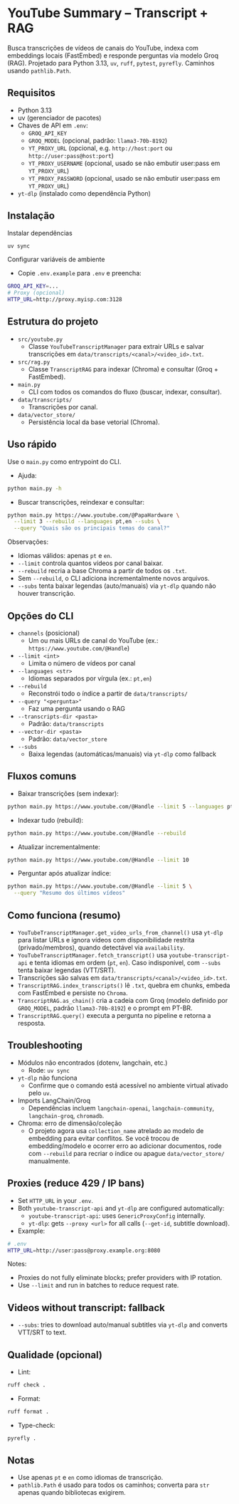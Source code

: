 # YouTube Summary – Transcript + RAG

Busca transcrições de vídeos de canais do YouTube, indexa com embeddings locais (FastEmbed) e responde perguntas via modelo Groq (RAG). Projetado para Python 3.13, `uv`, `ruff`, `pytest`, `pyrefly`. Caminhos usando `pathlib.Path`.

## Requisitos

- Python 3.13
- uv (gerenciador de pacotes)
- Chaves de API em `.env`:
  - `GROQ_API_KEY`
  - `GROQ_MODEL` (opcional, padrão: `llama3-70b-8192`)
  - `YT_PROXY_URL` (opcional, e.g. `http://host:port` ou `http://user:pass@host:port`)
  - `YT_PROXY_USERNAME` (opcional, usado se não embutir user:pass em `YT_PROXY_URL`)
  - `YT_PROXY_PASSWORD` (opcional, usado se não embutir user:pass em `YT_PROXY_URL`)
- `yt-dlp` (instalado como dependência Python)

## Instalação

Instalar dependências

```bash
uv sync
```

Configurar variáveis de ambiente

- Copie `.env.example` para `.env` e preencha:

```bash
GROQ_API_KEY=...
# Proxy (opcional)
HTTP_URL=http://proxy.myisp.com:3128
```

## Estrutura do projeto

- `src/youtube.py`
  - Classe `YouTubeTranscriptManager` para extrair URLs e salvar transcrições em `data/transcripts/<canal>/<video_id>.txt`.
- `src/rag.py`
  - Classe `TranscriptRAG` para indexar (Chroma) e consultar (Groq + FastEmbed).
- `main.py`
  - CLI com todos os comandos do fluxo (buscar, indexar, consultar).
- `data/transcripts/`
  - Transcrições por canal.
- `data/vector_store/`
  - Persistência local da base vetorial (Chroma).

## Uso rápido

Use o `main.py` como entrypoint do CLI.

- Ajuda:

```bash
python main.py -h
```

- Buscar transcrições, reindexar e consultar:

```bash
python main.py https://www.youtube.com/@PapaHardware \
  --limit 3 --rebuild --languages pt,en --subs \
  --query "Quais são os principais temas do canal?"
```

Observações:

- Idiomas válidos: apenas `pt` e `en`.
- `--limit` controla quantos vídeos por canal baixar.
- `--rebuild` recria a base Chroma a partir de todos os `.txt`.
- Sem `--rebuild`, o CLI adiciona incrementalmente novos arquivos.
- `--subs` tenta baixar legendas (auto/manuais) via `yt-dlp` quando não houver transcrição.

## Opções do CLI

- `channels` (posicional)
  - Um ou mais URLs de canal do YouTube (ex.: `https://www.youtube.com/@Handle`)
- `--limit <int>`
  - Limita o número de vídeos por canal
- `--languages <str>`
  - Idiomas separados por vírgula (ex.: `pt,en`)
- `--rebuild`
  - Reconstrói todo o índice a partir de `data/transcripts/`
- `--query "<pergunta>"`
  - Faz uma pergunta usando o RAG
- `--transcripts-dir <pasta>`
  - Padrão: `data/transcripts`
- `--vector-dir <pasta>`
  - Padrão: `data/vector_store`
- `--subs`
  - Baixa legendas (automáticas/manuais) via `yt-dlp` como fallback

## Fluxos comuns

- Baixar transcrições (sem indexar):

```bash
python main.py https://www.youtube.com/@Handle --limit 5 --languages pt,en
```

- Indexar tudo (rebuild):

```bash
python main.py https://www.youtube.com/@Handle --rebuild
```

- Atualizar incrementalmente:

```bash
python main.py https://www.youtube.com/@Handle --limit 10
```

- Perguntar após atualizar índice:

```bash
python main.py https://www.youtube.com/@Handle --limit 5 \
  --query "Resumo dos últimos vídeos"
```

## Como funciona (resumo)

- `YouTubeTranscriptManager.get_video_urls_from_channel()` usa `yt-dlp` para listar URLs e ignora vídeos com disponibilidade restrita (privado/membros), quando detectável via `availability`.
- `YouTubeTranscriptManager.fetch_transcript()` usa `youtube-transcript-api` e tenta idiomas em ordem (`pt`, `en`). Caso indisponível, com `--subs` tenta baixar legendas (VTT/SRT).
- Transcrições são salvas em `data/transcripts/<canal>/<video_id>.txt`.
- `TranscriptRAG.index_transcripts()` lê `.txt`, quebra em chunks, embeda com FastEmbed e persiste no `Chroma`.
- `TranscriptRAG.as_chain()` cria a cadeia com Groq (modelo definido por `GROQ_MODEL`, padrão `llama3-70b-8192`) e o prompt em PT-BR.
- `TranscriptRAG.query()` executa a pergunta no pipeline e retorna a resposta.

## Troubleshooting

- Módulos não encontrados (dotenv, langchain, etc.)
  - Rode: `uv sync`
- `yt-dlp` não funciona
  - Confirme que o comando está acessível no ambiente virtual ativado pelo `uv`.
- Imports LangChain/Groq
  - Dependências incluem `langchain-openai`, `langchain-community`, `langchain-groq`, `chromadb`.
- Chroma: erro de dimensão/coleção
  - O projeto agora usa `collection_name` atrelado ao modelo de embedding para evitar conflitos. Se você trocou de embedding/modelo e ocorrer erro ao adicionar documentos, rode com `--rebuild` para recriar o índice ou apague `data/vector_store/` manualmente.

## Proxies (reduce 429 / IP bans)

- Set `HTTP_URL` in your `.env`.
- Both `youtube-transcript-api` and `yt-dlp` are configured automatically:
  - `youtube-transcript-api`: uses `GenericProxyConfig` internally.
  - `yt-dlp`: gets `--proxy <url>` for all calls (`--get-id`, subtitle download).
- Example:

```bash
# .env
HTTP_URL=http://user:pass@proxy.example.org:8080
```

Notes:

- Proxies do not fully eliminate blocks; prefer providers with IP rotation.
- Use `--limit` and run in batches to reduce request rate.

## Videos without transcript: fallback

- `--subs`: tries to download auto/manual subtitles via `yt-dlp` and converts VTT/SRT to text.

## Qualidade (opcional)

- Lint:

```bash
ruff check .
```

- Format:

```bash
ruff format .
```

- Type-check:

```bash
pyrefly .
```

## Notas

- Use apenas `pt` e `en` como idiomas de transcrição.
- `pathlib.Path` é usado para todos os caminhos; converta para `str` apenas quando bibliotecas exigirem.
